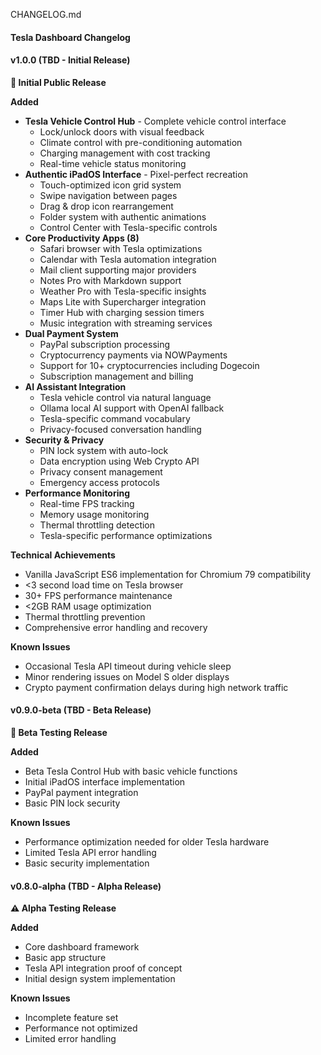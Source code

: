 CHANGELOG.md

#### Tesla Dashboard Changelog

#### v1.0.0 (TBD - Initial Release)

**🎉 Initial Public Release**

**Added**

- **Tesla Vehicle Control Hub** - Complete vehicle control interface
    - Lock/unlock doors with visual feedback
    - Climate control with pre-conditioning automation
    - Charging management with cost tracking
    - Real-time vehicle status monitoring
- **Authentic iPadOS Interface** - Pixel-perfect recreation
    - Touch-optimized icon grid system
    - Swipe navigation between pages
    - Drag & drop icon rearrangement
    - Folder system with authentic animations
    - Control Center with Tesla-specific controls
- **Core Productivity Apps (8)**
    - Safari browser with Tesla optimizations
    - Calendar with Tesla automation integration
    - Mail client supporting major providers
    - Notes Pro with Markdown support
    - Weather Pro with Tesla-specific insights
    - Maps Lite with Supercharger integration
    - Timer Hub with charging session timers
    - Music integration with streaming services
- **Dual Payment System**
    - PayPal subscription processing
    - Cryptocurrency payments via NOWPayments
    - Support for 10+ cryptocurrencies including Dogecoin
    - Subscription management and billing
- **AI Assistant Integration**
    - Tesla vehicle control via natural language
    - Ollama local AI support with OpenAI fallback
    - Tesla-specific command vocabulary
    - Privacy-focused conversation handling
- **Security & Privacy**
    - PIN lock system with auto-lock
    - Data encryption using Web Crypto API
    - Privacy consent management
    - Emergency access protocols
- **Performance Monitoring**
    - Real-time FPS tracking
    - Memory usage monitoring
    - Thermal throttling detection
    - Tesla-specific performance optimizations

**Technical Achievements**

- Vanilla JavaScript ES6 implementation for Chromium 79 compatibility
- <3 second load time on Tesla browser
- 30+ FPS performance maintenance
- <2GB RAM usage optimization
- Thermal throttling prevention
- Comprehensive error handling and recovery

**Known Issues**

- Occasional Tesla API timeout during vehicle sleep
- Minor rendering issues on Model S older displays
- Crypto payment confirmation delays during high network traffic

#### v0.9.0-beta (TBD - Beta Release)

**🧪 Beta Testing Release**

**Added**

- Beta Tesla Control Hub with basic vehicle functions
- Initial iPadOS interface implementation
- PayPal payment integration
- Basic PIN lock security

**Known Issues**

- Performance optimization needed for older Tesla hardware
- Limited Tesla API error handling
- Basic security implementation

#### v0.8.0-alpha (TBD - Alpha Release)

**⚠️ Alpha Testing Release**

**Added**

- Core dashboard framework
- Basic app structure
- Tesla API integration proof of concept
- Initial design system implementation

**Known Issues**

- Incomplete feature set
- Performance not optimized
- Limited error handling